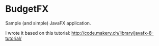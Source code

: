 # BudgetFX

Sample (and simple) JavaFX application.

I wrote it based on this tutorial:
http://code.makery.ch/library/javafx-8-tutorial/
